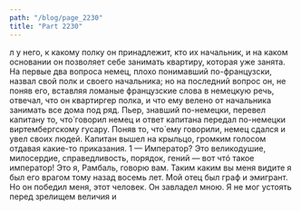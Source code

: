 ```yaml
---
path: "/blog/page_2230"
title: "Part 2230"
---
```


л у него, к какому полку он принадлежит, кто их начальник, и на каком основании он позволяет себе занимать квартиру, которая уже занята. На первые два вопроса немец, плохо понимавший по-французски, назвал свой полк и своего начальника; но на последний вопрос он, не поняв его, вставляя ломаные французские слова в немецкую речь, отвечал, что он квартиргер полка, и что ему велено от начальника занимать все дома под ряд. Пьер, знавший по-немецки, перевел капитану то, что̀ говорил немец и ответ капитана передал по-немецки виртембергскому гусару. Поняв то, что̀ ему говорили, немец сдался и увел своих людей. Капитан вышел на крыльцо, громким голосом отдавая какие-то приказания.
1 — Император? Это великодушие, милосердие, справедливость, порядок, гений — вот чтó такое император! Это я, Рамбаль, говорю вам. Таким каким вы меня видите я был его врагом тому назад восемь лет. Мой отец был граф и эмигрант. Но он победил меня, этот человек. Он завладел мною. Я не мог устоять перед зрелищем величия и
